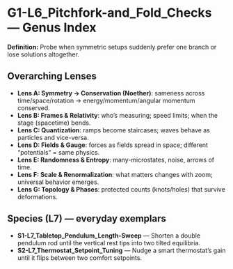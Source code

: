 # G1-L6_Pitchfork-and_Fold_Checks — Genus Index
**Definition:** Probe when symmetric setups suddenly prefer one branch or lose solutions altogether.
## Overarching Lenses

- **Lens A: Symmetry -> Conservation (Noether)**: sameness across time/space/rotation → energy/momentum/angular momentum conserved.
- **Lens B: Frames & Relativity**: who’s measuring; speed limits; when the stage (spacetime) bends.
- **Lens C: Quantization**: ramps become staircases; waves behave as particles and vice-versa.
- **Lens D: Fields & Gauge**: forces as fields spread in space; different “potentials” = same physics.
- **Lens E: Randomness & Entropy**: many-microstates, noise, arrows of time.
- **Lens F: Scale & Renormalization**: what matters changes with zoom; universal behavior emerges.
- **Lens G: Topology & Phases**: protected counts (knots/holes) that survive deformations.

## Species (L7) — everyday exemplars
- **S1-L7_Tabletop_Pendulum_Length-Sweep** — Shorten a double pendulum rod until the vertical rest tips into two tilted equilibria.
- **S2-L7_Thermostat_Setpoint_Tuning** — Nudge a smart thermostat’s gain until it flips between two comfort setpoints.
